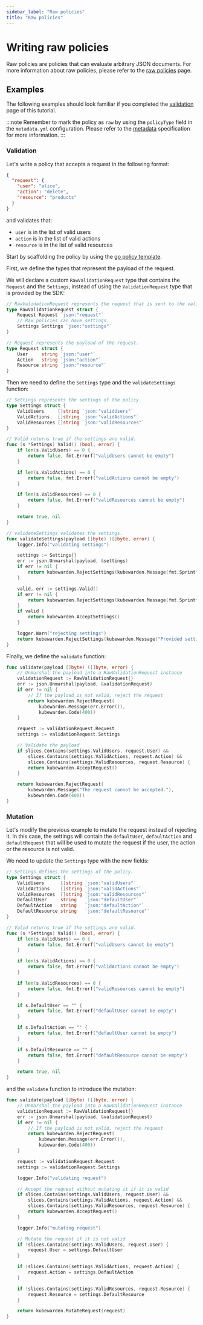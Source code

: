 ```yaml
---
sidebar_label: "Raw policies"
title: "Raw policies"
---
```


<head>
  <link rel="canonical" href="https://docs.kubewarden.io/writing-policies/go/raw-policies"/>
</head>

# Writing raw policies

Raw policies are policies that can evaluate arbitrary JSON documents.
For more information about raw policies, please refer to the [raw policies](../../howtos/raw-policies.md) page.

## Examples

The following examples should look familiar if you completed the [validation](04-validation.md) page of this tutorial.

:::note
Remember to mark the policy as `raw` by using the `policyType` field in the `metadata.yml` configuration.
Please refer to the [metadata](../metadata.md) specification for more information.
:::

### Validation

Let's write a policy that accepts a request in the following format:

```json
{
  "request": {
    "user": "alice",
    "action": "delete",
    "resource": "products"
  }
}
```

and validates that:

- `user` is in the list of valid users
- `action` is in the list of valid actions
- `resource` is in the list of valid resources

Start by scaffolding the policy by using the [go policy template](https://github.com/kubewarden/go-policy-template).

First, we define the types that represent the payload of the request.

We will declare a custom `RawValidationRequest` type that contains the `Request` and the `Settings`,
instead of using the `ValidationRequest` type that is provided by the SDK:

```go
// RawValidationRequest represents the request that is sent to the validate function by the Policy Server.
type RawValidationRequest struct {
	Request Request `json:"request"`
	// Raw policies can have settings.
	Settings Settings `json:"settings"`
}

// Request represents the payload of the request.
type Request struct {
	User     string `json:"user"`
	Action   string `json:"action"`
	Resource string `json:"resource"`
}
```

Then we need to define the `Settings` type and the `validateSettings` function:

```go
// Settings represents the settings of the policy.
type Settings struct {
	ValidUsers     []string `json:"validUsers"`
	ValidActions   []string `json:"validActions"`
	ValidResources []string `json:"validResources"`
}

// Valid returns true if the settings are valid.
func (s *Settings) Valid() (bool, error) {
	if len(s.ValidUsers) == 0 {
		return false, fmt.Errorf("validUsers cannot be empty")
	}

	if len(s.ValidActions) == 0 {
		return false, fmt.Errorf("validActions cannot be empty")
	}

	if len(s.ValidResources) == 0 {
		return false, fmt.Errorf("validResources cannot be empty")
	}

	return true, nil
}

// validateSettings validates the settings.
func validateSettings(payload []byte) ([]byte, error) {
	logger.Info("validating settings")

	settings := Settings{}
	err := json.Unmarshal(payload, &settings)
	if err != nil {
		return kubewarden.RejectSettings(kubewarden.Message(fmt.Sprintf("Provided settings are not valid: %v", err)))
	}

	valid, err := settings.Valid()
	if err != nil {
		return kubewarden.RejectSettings(kubewarden.Message(fmt.Sprintf("Provided settings are not valid: %v", err)))
	}
	if valid {
		return kubewarden.AcceptSettings()
	}

	logger.Warn("rejecting settings")
	return kubewarden.RejectSettings(kubewarden.Message("Provided settings are not valid"))
}
```

Finally, we define the `validate` function:

```go
func validate(payload []byte) ([]byte, error) {
	// Unmarshal the payload into a RawValidationRequest instance
	validationRequest := RawValidationRequest{}
	err := json.Unmarshal(payload, &validationRequest)
	if err != nil {
		// If the payload is not valid, reject the request
		return kubewarden.RejectRequest(
			kubewarden.Message(err.Error()),
			kubewarden.Code(400))
	}

	request := validationRequest.Request
	settings := validationRequest.Settings

	// Validate the payload
	if slices.Contains(settings.ValidUsers, request.User) &&
		slices.Contains(settings.ValidActions, request.Action) &&
		slices.Contains(settings.ValidResources, request.Resource) {
		return kubewarden.AcceptRequest()
	}

	return kubewarden.RejectRequest(
		kubewarden.Message("The request cannot be accepted."),
		kubewarden.Code(400))
}
```

### Mutation

Let's modify the previous example to mutate the request instead of rejecting it.
In this case, the settings will contain the `defaultUser`, `defaultAction` and `defaultRequest` that will be used to mutate the request if the user, the action or the resource is not valid.

We need to update the `Settings` type with the new fields:

```go
// Settings defines the settings of the policy.
type Settings struct {
	ValidUsers      []string `json:"validUsers"`
	ValidActions    []string `json:"validActions"`
	ValidResources  []string `json:"validResources"`
	DefaultUser     string   `json:"defaultUser"`
	DefaultAction   string   `json:"defaultAction"`
	DefaultResource string   `json:"defaultResource"`
}

// Valid returns true if the settings are valid.
func (s *Settings) Valid() (bool, error) {
	if len(s.ValidUsers) == 0 {
		return false, fmt.Errorf("validUsers cannot be empty")
	}

	if len(s.ValidActions) == 0 {
		return false, fmt.Errorf("validActions cannot be empty")
	}

	if len(s.ValidResources) == 0 {
		return false, fmt.Errorf("validResources cannot be empty")
	}

	if s.DefaultUser == "" {
		return false, fmt.Errorf("defaultUser cannot be empty")
	}

	if s.DefaultAction == "" {
		return false, fmt.Errorf("defaultUser cannot be empty")
	}

	if s.DefaultResource == "" {
		return false, fmt.Errorf("defaultResource cannot be empty")
	}

	return true, nil
}
```

and the `validate` function to introduce the mutation:

```go
func validate(payload []byte) ([]byte, error) {
	// Unmarshal the payload into a RawValidationRequest instance
	validationRequest := RawValidationRequest{}
	err := json.Unmarshal(payload, &validationRequest)
	if err != nil {
		// If the payload is not valid, reject the request
		return kubewarden.RejectRequest(
			kubewarden.Message(err.Error()),
			kubewarden.Code(400))
	}

	request := validationRequest.Request
	settings := validationRequest.Settings

	logger.Info("validating request")

	// Accept the request without mutating it if it is valid
	if slices.Contains(settings.ValidUsers, request.User) &&
		slices.Contains(settings.ValidActions, request.Action) &&
		slices.Contains(settings.ValidResources, request.Resource) {
		return kubewarden.AcceptRequest()
	}

	logger.Info("mutating request")

	// Mutate the request if it is not valid
	if !slices.Contains(settings.ValidUsers, request.User) {
		request.User = settings.DefaultUser
	}

	if !slices.Contains(settings.ValidActions, request.Action) {
		request.Action = settings.DefaultAction
	}

	if !slices.Contains(settings.ValidResources, request.Resource) {
		request.Resource = settings.DefaultResource
	}

	return kubewarden.MutateRequest(request)
}
```
